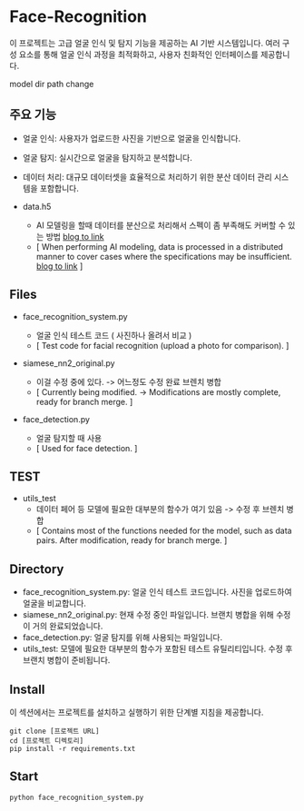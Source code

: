# Face-Recognition

이 프로젝트는 고급 얼굴 인식 및 탐지 기능을 제공하는 AI 기반 시스템입니다. 여러 구성 요소를 통해 얼굴 인식 과정을 최적화하고, 사용자 친화적인 인터페이스를 제공합니다.

model dir path change

## 주요 기능
- 얼굴 인식: 사용자가 업로드한 사진을 기반으로 얼굴을 인식합니다.
- 얼굴 탐지: 실시간으로 얼굴을 탐지하고 분석합니다.
- 데이터 처리: 대규모 데이터셋을 효율적으로 처리하기 위한 분산 데이터 관리 시스템을 포함합니다.


- data.h5 
    - AI 모델링을 할때 데이터를 분산으로 처리해서 스펙이 좀 부족해도 커버할 수 있는 방법 [blog to link](https://nuxlear.tistory.com/4)
    - [ When performing AI modeling, data is processed in a distributed manner to cover cases where the specifications may be insufficient. [blog to link](https://nuxlear.tistory.com/4) ]

## Files

- face_recognition_system.py 
    - 얼굴 인식 테스트 코드 ( 사진하나 올려서 비교 )
    - [ Test code for facial recognition (upload a photo for comparison). ]

- siamese_nn2_original.py 
    - 이걸 수정 중에 있다. -> 어느정도 수정 완료 브렌치 병합
    - [ Currently being modified. -> Modifications are mostly complete, ready for branch merge. ]

- face_detection.py 
    - 얼굴 탐지할 때 사용
    - [ Used for face detection. ]

## TEST
- utils_test 
    - 데이터 페어 등 모델에 필요한 대부분의 함수가 여기 있음 -> 수정 후 브렌치 병합
    - [ Contains most of the functions needed for the model, such as data pairs. After modification, ready for branch merge. ]


## Directory
- face_recognition_system.py: 얼굴 인식 테스트 코드입니다. 사진을 업로드하여 얼굴을 비교합니다.
- siamese_nn2_original.py: 현재 수정 중인 파일입니다. 브랜치 병합을 위해 수정이 거의 완료되었습니다.
- face_detection.py: 얼굴 탐지를 위해 사용되는 파일입니다.
- utils_test: 모델에 필요한 대부분의 함수가 포함된 테스트 유틸리티입니다. 수정 후 브랜치 병합이 준비됩니다.

## Install
이 섹션에서는 프로젝트를 설치하고 실행하기 위한 단계별 지침을 제공합니다.

```
git clone [프로젝트 URL]
cd [프로젝트 디렉토리]
pip install -r requirements.txt
```

## Start
```
python face_recognition_system.py
```


